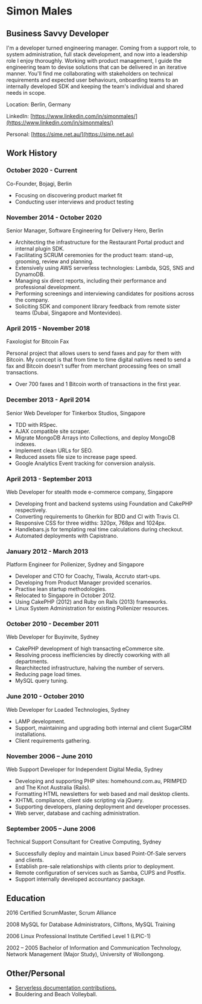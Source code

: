 Simon Males
===========

Business Savvy Developer
------------------------
I'm a developer turned engineering manager. Coming from a support role, to system administration, full stack development, and now into a leadership role I enjoy thoroughly. Working with product management, I guide the engineering team to devise solutions that can be delivered in an iterative manner. You'll find me collaborating with stakeholders on technical requirements and expected user behaviours, onboarding teams to an internally developed SDK and keeping the team's individual and shared needs in scope.

Location: Berlin, Germany

LinkedIn: [https://www.linkedin.com/in/simonmales/](https://www.linkedin.com/in/simonmales/)

Personal: [https://sime.net.au/](https://sime.net.au)

Work History
------------

### October 2020 - Current
Co-Founder, Bojagi, Berlin

* Focusing on discovering product market fit
* Conducting user interviews and product testing

### November 2014 - October 2020
Senior Manager, Software Engineering for Delivery Hero, Berlin

* Architecting the infrastructure for the Restaurant Portal product and internal plugin SDK.
* Facilitating SCRUM ceremonies for the product team: stand-up, grooming, review and planning.
* Extensively using AWS serverless technologies: Lambda, SQS, SNS and DynamoDB.
* Managing six direct reports, including their performance and professional development.
* Performing screenings and interviewing candidates for positions across the company.
* Soliciting SDK and component library feedback from remote sister teams (Dubai, Singapore and Montevideo).

### April 2015 - November 2018
Faxologist for Bitcoin Fax

Personal project that allows users to send faxes and pay for them with Bitcoin. My concept is that from time to time digital natives need to send a fax and Bitcoin doesn't suffer from merchant processing fees on small transactions.

* Over 700 faxes and 1 Bitcoin worth of transactions in the first year.

### December 2013 - April 2014
Senior Web Developer for Tinkerbox Studios, Singapore

* TDD with RSpec.
* AJAX compatible site scraper.
* Migrate MongoDB Arrays into Collections, and deploy MongoDB indexes.
* Implement clean URLs for SEO.
* Reduced assets file size to increase page speed.
* Google Analytics Event tracking for conversion analysis.

### April 2013 - September 2013
Web Developer for stealth mode e-commerce company, Singapore

* Developing front and backend systems using Foundation and CakePHP respectively.
* Converting requirements to Gherkin for BDD and CI with Travis CI.
* Responsive CSS for three widths: 320px, 768px and 1024px.
* Handlebars.js for templating real time calculations during checkout.
* Automated deployments with Capistrano.

### January 2012 - March 2013
Platform Engineer for Pollenizer, Sydney and Singapore

* Developer and CTO for Coachy, Tiwala, Accruto start-ups.
* Developing from Product Manager provided scenarios.
* Practise lean startup methodologies.
* Relocated to Singapore in October 2012.
* Using CakePHP (2012) and Ruby on Rails (2013) frameworks.
* Linux System Administration for existing Pollenizer resources.

### October 2010 - December 2011
Web Developer for Buyinvite, Sydney

* CakePHP development of high transacting eCommerce site.
* Resolving process inefficiencies by directly coworking with all departments.
* Rearchitected infrastructure, halving the number of servers.
* Reducing page load times.
* MySQL query tuning.

### June 2010 - October 2010
Web Developer for Loaded Technologies, Sydney

* LAMP development.
* Support, maintaining and upgrading both internal and client SugarCRM installations.
* Client requirements gathering.

### November 2006 – June 2010
Web Support Developer for Independent Digital Media, Sydney

* Developing and supporting PHP sites: homehound.com.au, PRIMPED and The Knot Australia (Rails).
* Formatting HTML newsletters for web based and mail desktop clients.
* XHTML compliance, client side scripting via jQuery.
* Supporting developers, planing deployment and developer processes.
* Web server, database and caching administration.

### September 2005 – June 2006
Technical Support Consultant for Creative Computing, Sydney

* Successfully deploy and maintain Linux based Point-Of-Sale servers and clients.
* Establish pre-sale relationships with clients prior to deployment.
* Remote configuration of services such as Samba, CUPS and Postfix.
* Support internally developed accountancy package.

Education
---------
2016
Certified ScrumMaster, Scrum Alliance

2008
MySQL for Database Administrators, Cliftons, MySQL Training

2006
Linux Professional Institute Certified Level 1 (LPIC-1)

2002 – 2005
Bachelor of Information and Communication Technology, Network Management (Major Study), University of Wollongong.


Other/Personal
--------------
* [Serverless documentation contributions.](https://github.com/serverless/serverless/commits/master?author=sime)
* Bouldering and Beach Volleyball.

